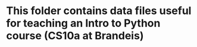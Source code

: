 # This folder contains data files useful for teaching an Intro to Python course (CS10a at Brandeis)
